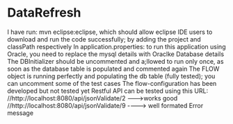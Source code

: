 # DataRefresh
I have run: mvn eclipse:eclipse, which should allow eclipse IDE users to download and run the code successfully;
by adding the project and classPath respectively
In application.properties: to run this application using Oracle, you need to replace the mysql details with Oraclke Database details
The DBInitializer should be uncommented and a;llowed to run only once, as soon as the database table is populated and commented again
The FLOW object is running perfectly and populating the db table (fully tested); you can uncomment some of the test cases
The flow-configuration has been developed but not tested yet
Restful API can be tested using this URL:
//http://localhost:8080/api/jsonValidate/2 --->works good
//http://localhost:8080/api/jsonValidate/9 ----> well formated Error message
